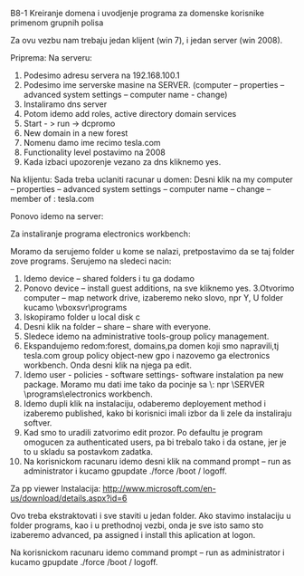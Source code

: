B8-1 Kreiranje domena i uvodjenje programa za domenske korisnike primenom grupnih polisa

Za ovu vezbu nam trebaju jedan klijent (win 7), i jedan server (win 2008).

Priprema:
Na serveru:
1.  Podesimo adresu servera na 192.168.100.1 
2.	Podesimo ime serverske masine na SERVER. (computer – properties – advanced system settings – computer name -  change)
3.	Instaliramo dns server
4.	Potom idemo add roles, active directory domain services
5.	Start - > run -> dcpromo
6.	New domain in a new forest
7.	Nomenu damo ime recimo tesla.com
8.	Functionality level postavimo na 2008
9.	Kada izbaci upozorenje vezano za dns kliknemo yes.

Na klijentu:
Sada treba uclaniti racunar u domen:
Desni klik na my computer – properties – advanced system settings – computer name – change – member  of : tesla.com

Ponovo idemo na server:

Za instaliranje programa electronics workbench:

Moramo da serujemo folder u kome se nalazi, pretpostavimo da se taj folder zove programs.
Serujemo na sledeci nacin: 
1. Idemo device – shared folders  i tu ga dodamo
2. Ponovo device – install guest additions, na sve kliknemo yes.
3.Otvorimo  computer – map network drive, izaberemo neko slovo, npr Y,
U folder kucamo \\vboxsvr\programs
4. Iskopiramo folder u local disk c
5. Desni klik na folder – share – share with everyone.
6. Sledece idemo na administrative tools-group policy management. 
7. Ekspandujemo redom:forest, domains,pa domen koji smo napravili,tj tesla.com group policy object-new gpo i nazovemo ga electronics workbench. Onda desni klik na njega pa edit.
8. Idemo user - policies - software settings- software instalation pa new package.
Moramo mu dati ime tako da pocinje sa \\: npr \\SERVER \programs\electronics workbench.
9. Idemo dupli klik na instalaciju, odaberemo deployement method i izaberemo published, kako bi korisnici imali izbor da li zele da instaliraju softver.
10. Kad smo to uradili zatvorimo edit prozor. Po defaultu je program omogucen za authenticated users, pa  bi trebalo tako i da ostane, jer je to u skladu sa postavkom zadatka.
11. Na korisnickom racunaru idemo desni klik na command prompt – run as administrator i kucamo gpupdate ./force  /boot / logoff. 

Za pp viewer
Instalacija:
http://www.microsoft.com/en-us/download/details.aspx?id=6

Ovo treba ekstraktovati i sve staviti u jedan folder.
Ako stavimo instalaciju u folder programs, kao i u prethodnoj vezbi, onda je sve isto samo sto izaberemo advanced, pa assigned i install this aplication at logon.

Na korisnickom racunaru idemo command prompt – run as administrator i kucamo gpupdate ./force  /boot / logoff. 


